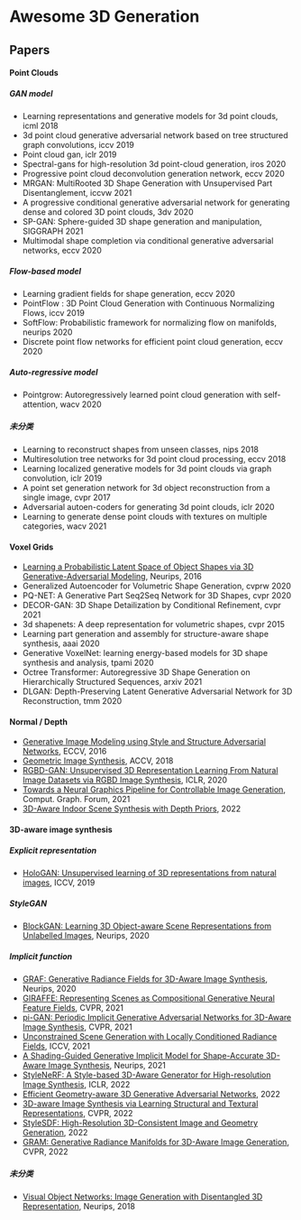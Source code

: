 # Awesome 3D Generation

## Papers

#### Point Clouds

##### GAN model

- Learning representations and generative models for 3d point clouds, icml 2018
- 3d point cloud generative adversarial network based on tree structured graph convolutions, iccv 2019
- Point cloud gan, iclr 2019
- Spectral-gans for high-resolution 3d point-cloud generation, iros 2020
- Progressive point cloud deconvolution generation network, eccv 2020
- MRGAN: MultiRooted 3D Shape Generation with Unsupervised Part Disentanglement, iccvw 2021
- A progressive conditional generative adversarial network for generating dense and colored 3D point clouds, 3dv 2020
- SP-GAN: Sphere-guided 3D shape generation and manipulation, SIGGRAPH 2021
- Multimodal shape completion via conditional generative adversarial networks, eccv 2020

##### Flow-based model

- Learning gradient fields for shape generation, eccv 2020
- PointFlow : 3D Point Cloud Generation with Continuous Normalizing Flows, iccv 2019
- SoftFlow: Probabilistic framework for normalizing flow on manifolds, neurips 2020
- Discrete point flow networks for efficient point cloud generation, eccv 2020

##### Auto-regressive model

- Pointgrow: Autoregressively learned point cloud generation with self-attention, wacv 2020

##### 未分类

- Learning to reconstruct shapes from unseen classes, nips 2018
- Multiresolution tree networks for 3d point cloud processing, eccv 2018
- Learning localized generative models for 3d point clouds via graph convolution, iclr 2019
- A point set generation network for 3d object reconstruction from a single image, cvpr 2017
- Adversarial autoen-coders for generating 3d point clouds, iclr 2020
- Learning to generate dense point clouds with textures on multiple categories, wacv 2021

#### Voxel Grids

- [Learning a Probabilistic Latent Space of Object Shapes via 3D Generative-Adversarial Modeling](https://arxiv.org/abs/1610.07584), Neurips, 2016
- Generalized Autoencoder for Volumetric Shape Generation, cvprw 2020
- PQ-NET: A Generative Part Seq2Seq Network for 3D Shapes, cvpr 2020
- DECOR-GAN: 3D Shape Detailization by Conditional Refinement, cvpr 2021
- 3d shapenets: A deep representation for volumetric shapes,  cvpr 2015
- Learning part generation and assembly for structure-aware shape synthesis, aaai 2020
- Generative VoxelNet: learning energy-based models for 3D shape synthesis and analysis, tpami 2020
- Octree Transformer: Autoregressive 3D Shape Generation on Hierarchically Structured Sequences, arxiv 2021
- DLGAN: Depth-Preserving Latent Generative Adversarial Network for 3D Reconstruction, tmm 2020

#### Normal / Depth
- [Generative Image Modeling using Style and Structure Adversarial Networks](https://arxiv.org/abs/1603.05631), ECCV, 2016
- [Geometric Image Synthesis](https://arxiv.org/abs/1809.04696), ACCV, 2018
- [RGBD-GAN: Unsupervised 3D Representation Learning From Natural Image Datasets via RGBD Image Synthesis](https://arxiv.org/abs/1909.12573), ICLR, 2020
- [Towards a Neural Graphics Pipeline for Controllable Image Generation](https://arxiv.org/abs/2006.10569), Comput. Graph. Forum, 2021
- [3D-Aware Indoor Scene Synthesis with Depth Priors](https://arxiv.org/abs/2202.08553), 2022

#### 3D-aware image synthesis

##### Explicit representation

- [HoloGAN: Unsupervised learning of 3D representations from natural images](https://arxiv.org/abs/1904.01326), ICCV, 2019

##### StyleGAN

- [BlockGAN: Learning 3D Object-aware Scene Representations from Unlabelled Images](https://arxiv.org/abs/2002.08988), Neurips, 2020

##### Implicit function

- [GRAF: Generative Radiance Fields for 3D-Aware Image Synthesis](https://arxiv.org/abs/2007.02442), Neurips, 2020
- [GIRAFFE: Representing Scenes as Compositional Generative Neural Feature Fields](https://arxiv.org/abs/2011.12100), CVPR, 2021
- [pi-GAN: Periodic Implicit Generative Adversarial Networks for 3D-Aware Image Synthesis](https://arxiv.org/abs/2012.00926), CVPR, 2021
- [Unconstrained Scene Generation with Locally Conditioned Radiance Fields](https://arxiv.org/abs/2104.00670), ICCV, 2021
- [A Shading-Guided Generative Implicit Model for Shape-Accurate 3D-Aware Image Synthesis](https://arxiv.org/abs/2110.15678), Neurips, 2021  
- [StyleNeRF: A Style-based 3D-Aware Generator for High-resolution Image Synthesis](https://arxiv.org/abs/2110.08985), ICLR, 2022
- [Efficient Geometry-aware 3D Generative Adversarial Networks](https://arxiv.org/abs/2112.07945), 2022
- [3D-aware Image Synthesis via Learning Structural and Textural Representations](https://arxiv.org/abs/2112.10759), CVPR, 2022
- [StyleSDF: High-Resolution 3D-Consistent Image and Geometry Generation](https://arxiv.org/abs/2112.11427), 2022
- [GRAM: Generative Radiance Manifolds for 3D-Aware Image Generation](https://arxiv.org/abs/2112.08867), CVPR, 2022

##### 未分类

- [Visual Object Networks: Image Generation with Disentangled 3D Representation](https://arxiv.org/abs/1812.02725), Neurips, 2018
